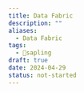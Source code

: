 ```yaml
---
title: Data Fabric
description: ""
aliases:
  - Data Fabric
tags:
  - 🌱sapling
draft: true
date: 2024-04-29
status: not-started
---
```

